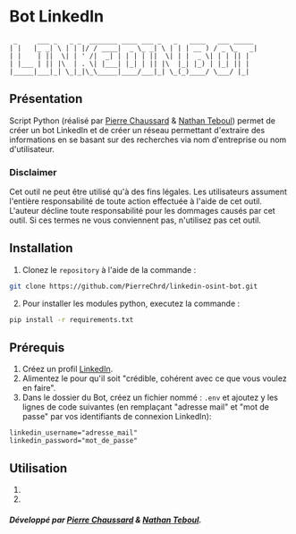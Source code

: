 # Bot LinkedIn
```
 _     ___ _   _ _  _______ ____ ___ _   _   ____   ___ _____ 
| |   |_ _| \ | | |/ / ____|  _ \_ _| \ | | | __ ) / _ \_   _|
| |    | ||  \| | ' /|  _| | | | | ||  \| | |  _ \| | | || |
| |___ | || |\  | . \| |___| |_| | || |\  |_| |_) | |_| || |
|_____|___|_| \_|_|\_\_____|____/___|_| \_(_)____/ \___/ |_|
```
## Présentation
Script Python (réalisé par [Pierre Chaussard](https://github.com/PierreChrd) & [Nathan Teboul](https://github.com/NathanNT)) permet de créer un bot LinkedIn et de créer un réseau permettant d'extraire des informations en se basant sur des recherches via nom d'entreprise ou nom d'utilisateur.

### Disclaimer
Cet outil ne peut être utilisé qu'à des fins légales. Les utilisateurs assument l'entière responsabilité de toute action effectuée à l'aide de cet outil. L'auteur décline toute responsabilité pour les dommages causés par cet outil. Si ces termes ne vous conviennent pas, n'utilisez pas cet outil.

## Installation

1. Clonez le `repository` à l'aide de la commande : 
```bash
git clone https://github.com/PierreChrd/linkedin-osint-bot.git
```

2. Pour installer les modules python, executez la commande : 
```bash
pip install -r requirements.txt
```

## Prérequis

1. Créez un profil [LinkedIn](https://linkedin.com).
2. Alimentez le pour qu'il soit "crédible, cohérent avec ce que vous voulez en faire".
3. Dans le dossier du Bot, créez un fichier nommé : `.env` et ajoutez y les lignes de code suivantes (en remplaçant "adresse mail" et "mot de passe" par vos identifiants de connexion LinkedIn):
```env
linkedin_username="adresse_mail"
linkedin_password="mot_de_passe"
```

## Utilisation
1. 
2. 

##### Développé par [Pierre Chaussard](https://github.com/PierreChrd) & [Nathan Teboul](https://github.com/NathanNT).